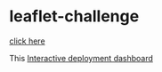 # leaflet-challenge

 [click here](file:///Users/janicemathew/Desktop/Data%20Visualization%20Boot%20Camp%20/Week_15_module/leaflet-challenge/index.html) 

This [Interactive deployment dashboard ](https://janicesara.github.io/belly-button-challenge/)
